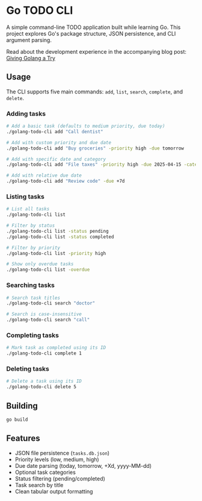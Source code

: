 # Go TODO CLI

A simple command-line TODO application built while learning Go. This project explores Go's package structure, JSON persistence, and CLI argument parsing.

Read about the development experience in the accompanying blog post: [Giving Golang a Try](https://www.stevexciv.com/blog/giving-golang-a-try/)

## Usage

The CLI supports five main commands: `add`, `list`, `search`, `complete`, and `delete`.

### Adding tasks

```bash
# Add a basic task (defaults to medium priority, due today)
./golang-todo-cli add "Call dentist"

# Add with custom priority and due date
./golang-todo-cli add "Buy groceries" -priority high -due tomorrow

# Add with specific date and category
./golang-todo-cli add "File taxes" -priority high -due 2025-04-15 -category finance

# Add with relative due date
./golang-todo-cli add "Review code" -due +7d
```

### Listing tasks

```bash
# List all tasks
./golang-todo-cli list

# Filter by status
./golang-todo-cli list -status pending
./golang-todo-cli list -status completed

# Filter by priority
./golang-todo-cli list -priority high

# Show only overdue tasks
./golang-todo-cli list -overdue
```

### Searching tasks

```bash
# Search task titles
./golang-todo-cli search "doctor"

# Search is case-insensitive
./golang-todo-cli search "call"
```

### Completing tasks

```bash
# Mark task as completed using its ID
./golang-todo-cli complete 1
```

### Deleting tasks

```bash
# Delete a task using its ID
./golang-todo-cli delete 5
```

## Building

```bash
go build
```

## Features

- JSON file persistence (`tasks.db.json`)
- Priority levels (low, medium, high)
- Due date parsing (today, tomorrow, +Xd, yyyy-MM-dd)
- Optional task categories
- Status filtering (pending/completed)
- Task search by title
- Clean tabular output formatting
